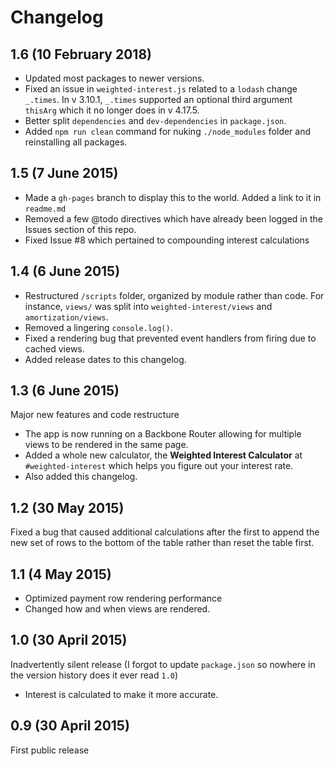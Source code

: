 # Changelog

## 1.6 (10 February 2018)

* Updated most packages to newer versions.
* Fixed an issue in `weighted-interest.js` related to a `lodash` change `_.times`. In v 3.10.1, `_.times` supported an optional third argument `thisArg` which it no longer does in v 4.17.5.
* Better split `dependencies` and `dev-dependencies` in `package.json`.
* Added `npm run clean` command for nuking `./node_modules` folder and reinstalling all packages.

## 1.5 (7 June 2015)

* Made a `gh-pages` branch to display this to the world. Added a link to it in `readme.md`
* Removed a few @todo directives which have already been logged in the Issues section of this repo.
* Fixed Issue #8 which pertained to compounding interest calculations

## 1.4 (6 June 2015)

* Restructured `/scripts` folder, organized by module rather than code. For instance, `views/` was split into `weighted-interest/views` and `amortization/views`.
* Removed a lingering `console.log()`.
* Fixed a rendering bug that prevented event handlers from firing due to cached views.
* Added release dates to this changelog.

## 1.3 (6 June 2015)

Major new features and code restructure

* The app is now running on a Backbone Router allowing for multiple views to be rendered in the same page.
* Added a whole new calculator, the **Weighted Interest Calculator** at `#weighted-interest` which helps you figure out your interest rate.
* Also added this changelog.

## 1.2 (30 May 2015)

Fixed a bug that caused additional calculations after the first to append the new set of rows to the bottom of the table rather than reset the table first.

## 1.1 (4 May 2015)

* Optimized payment row rendering performance
* Changed how and when views are rendered.

## 1.0 (30 April 2015)

Inadvertently silent release (I forgot to update `package.json` so nowhere in the version history does it ever read `1.0`)

* Interest is calculated to make it more accurate.

## 0.9 (30 April 2015)

First public release
